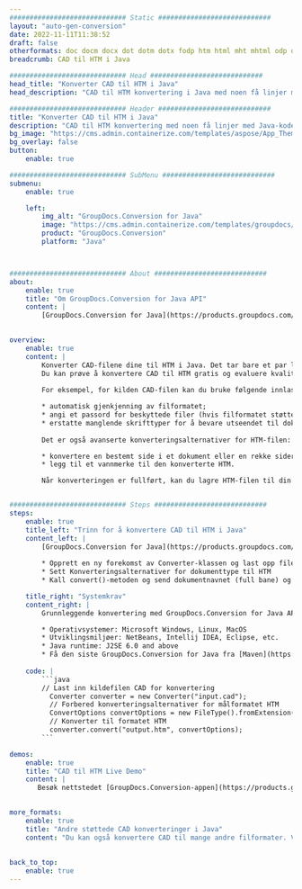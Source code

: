 ```yaml
---
############################# Static ############################
layout: "auto-gen-conversion"
date: 2022-11-11T11:38:52
draft: false
otherformats: doc docm docx dot dotm dotx fodp htm html mht mhtml odp odt otp pot potm potx pps ppsm ppsx ppt pptm pptx rtf
breadcrumb: CAD til HTM i Java

############################# Head ############################
head_title: "Konverter CAD til HTM i Java"
head_description: "CAD til HTM konvertering i Java med noen få linjer med kode. Konverter over 160 filformater ved å bruke GroupDocs dokumentkonverterings-API for Java"

############################# Header ############################
title: "Konverter CAD til HTM i Java"
description: "CAD til HTM konvertering med noen få linjer med Java-kode"
bg_image: "https://cms.admin.containerize.com/templates/aspose/App_Themes/V3/images/bg/header1.png"
bg_overlay: false
button:
    enable: true

############################# SubMenu ############################
submenu:
    enable: true

    left:
        img_alt: "GroupDocs.Conversion for Java"
        image: "https://cms.admin.containerize.com/templates/groupdocs/images/product-logos/90x90-noborder/groupdocs-conversion-java.png"
        product: "GroupDocs.Conversion"
        platform: "Java"



############################# About ############################
about:
    enable: true
    title: "Om GroupDocs.Conversion for Java API"
    content: |
        [GroupDocs.Conversion for Java](https://products.groupdocs.com/conversion/java/) er et avansert filformatkonverterings-API for konvertering mellom populære bilde- og dokumentformater som Microsoft Office, OpenDocument, PDF, HTML, e-post, CAD. og mye mer med bare noen få linjer med kode. Den opprinnelige API-en oppdager automatisk formatene til originaldokumentene og tilbyr mange alternativer for å tilpasse de konverterte dokumentene. Sammen med funksjonen til å trekke ut informasjon fra et dokument, støtter den også bufring av konverteringsresultatene til den lokale disken som standard. Imidlertid kan enhver type hurtigbufferlagring støttes ved å implementere de riktige grensesnittene - Amazon S3, Dropbox, Google Drive, Windows Azure, Reddis eller andre.
    

overview:
    enable: true
    content: |
        Konverter CAD-filene dine til HTM i Java. Det tar bare et par linjer med Java-kode på hvilken som helst plattform du ønsker, for eksempel Windows, Linux, macOS.
        Du kan prøve å konvertere CAD til HTM gratis og evaluere kvaliteten på konverteringsresultatene. Sammen med enkle filkonverteringsskript kan du prøve mer sofistikerte alternativer for å laste inn CAD-kildefilen og lagre HTM-utdata. 
        
        For eksempel, for kilden CAD-filen kan du bruke følgende innlastingsalternativer:

        * automatisk gjenkjenning av filformatet;
        * angi et passord for beskyttede filer (hvis filformatet støtter det);
        * erstatte manglende skrifttyper for å bevare utseendet til dokumentet.
        
        Det er også avanserte konverteringsalternativer for HTM-filen:

        * konvertere en bestemt side i et dokument eller en rekke sider;
        * legg til et vannmerke til den konverterte HTM.

        Når konverteringen er fullført, kan du lagre HTM-filen til din lokale filbane eller til tredjepartslagring som FTP, Amazon S3, Google Drive, Dropbox osv. Vær oppmerksom på - for å konvertere CAD til HTM, trenger du ikke å installere tilleggsprogramvare, som MS Office, Open Office, Adobe Acrobat Reader osv.


############################# Steps ############################
steps:
    enable: true
    title_left: "Trinn for å konvertere CAD til HTM i Java"
    content_left: |
        [GroupDocs.Conversion for Java](https://products.groupdocs.com/conversion/java/) lar utviklere enkelt konvertere CAD fil til HTM med noen få linjer med kode.
        
        * Opprett en ny forekomst av Converter-klassen og last opp filen CAD med hele banen
        * Sett Konverteringsalternativer for dokumenttype til HTM
        * Kall convert()-metoden og send dokumentnavnet (full bane) og formatet (HTM) som en parameter

    title_right: "Systemkrav"
    content_right: |
        Grunnleggende konvertering med GroupDocs.Conversion for Java API kan gjøres med bare noen få linjer med kode. APIene våre støttes på alle større plattformer og operativsystemer. Før du utfører koden nedenfor, sørg for at du har følgende forutsetninger installert på systemet ditt.

        * Operativsystemer: Microsoft Windows, Linux, MacOS
        * Utviklingsmiljøer: NetBeans, Intellij IDEA, Eclipse, etc.
        * Java runtime: J2SE 6.0 and above
        * Få den siste GroupDocs.Conversion for Java fra [Maven](https://repository.groupdocs.com/webapp/#/artifacts/browse/tree/General/repo/com/groupdocs/groupdocs-conversion)
         
    code: |
        ```java    
        // Last inn kildefilen CAD for konvertering
          Converter converter = new Converter("input.cad");
          // Forbered konverteringsalternativer for målformatet HTM
          ConvertOptions convertOptions = new FileType().fromExtension("htm").getConvertOptions();
          // Konverter til formatet HTM
          converter.convert("output.htm", convertOptions);
        ```

demos:
    enable: true
    title: "CAD til HTM Live Demo"
    content: |
       Besøk nettstedet [GroupDocs.Conversion-appen](https://products.groupdocs.app/conversion/family) og prøv konverteringen fra CAD til HTM nå. Den gratis demoen har følgende fordeler
          

more_formats:
    enable: true
    title: "Andre støttede CAD konverteringer i Java"
    content: "Du kan også konvertere CAD til mange andre filformater. Vennligst se listen nedenfor."
       
       
back_to_top:
    enable: true
---
```

